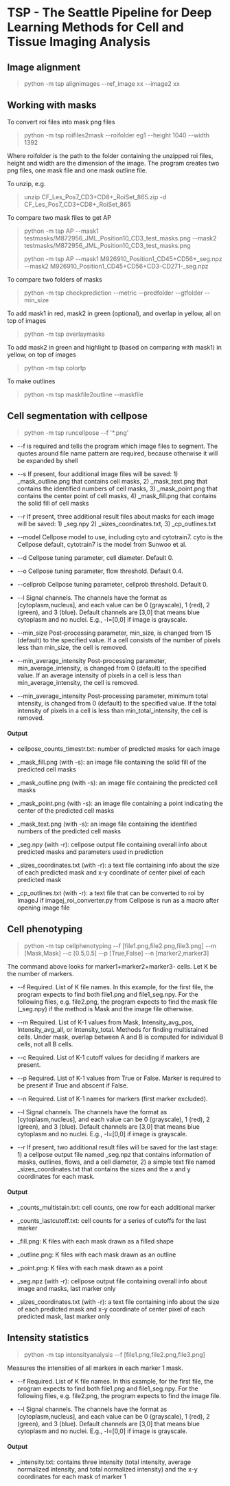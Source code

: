 # TSP - The Seattle Pipeline for Deep Learning Methods for Cell and Tissue Imaging Analysis

## Image alignment

> python -m tsp alignimages --ref_image xx  --image2 xx 

 
## Working with masks

To convert roi files into mask png files
> python -m tsp roifiles2mask --roifolder eg1 --height 1040 --width 1392 
> 
Where roifolder is the path to the folder containing the unzipped roi files, height and width are the dimension of the image. The program creates two png files, one mask file and one mask outline file. 

To unzip, e.g.

> unzip CF_Les_Pos7_CD3+CD8+_RoiSet_865.zip -d CF_Les_Pos7_CD3+CD8+_RoiSet_865 

To compare two mask files to get AP
> python -m tsp AP --mask1 testmasks/M872956_JML_Position10_CD3_test_masks.png --mask2  testmasks/M872956_JML_Position10_CD3_test_masks.png 
> 
> python -m tsp AP --mask1 M926910_Position1_CD45+CD56+_seg.npz --mask2 M926910_Position1_CD45+CD56+CD3-CD271-_seg.npz 

To compare two folders of masks
> python -m tsp checkprediction --metric   --predfolder   --gtfolder   --min_size

To add mask1 in red, mask2 in green (optional), and overlap in yellow, all on top of images
> python -m tsp overlaymasks

To add mask2 in green and highlight tp (based on comparing with mask1) in yellow, on top of images
> python -m tsp colortp

To make outlines
> python -m tsp maskfile2outline --maskfile 


## Cell segmentation with cellpose 
> python -m tsp runcellpose --f '*.png' 

- --f is required and tells the program which image files to segment. The quotes around file name pattern are required, because otherwise it will be expanded by shell

- --s If present, four additional image files will be saved: 1) _mask_outline.png that contains cell masks, 2) _mask_text.png that contains the identified numbers of cell masks, 3) _mask_point.png that contains the center point of cell masks, 4) _mask_fill.png that contains the solid fill of cell masks 

- --r If present, three additional result files about masks for each image will be saved: 1) _seg.npy 2) _sizes_coordinates.txt, 3) _cp_outlines.txt

- --model Cellpose model to use, including cyto and cytotrain7. cyto is the Cellpose default, cytotrain7 is the model from Sunwoo et al.

- --d Cellpose tuning parameter, cell diameter. Default 0. 

- --o Cellpose tuning parameter, flow threshold. Default 0.4.  

- --cellprob Cellpose tuning parameter, cellprob threshold. Default 0. 

- --l Signal channels. The channels have the format as [cytoplasm,nucleus], and each value can be 0 (grayscale), 1 (red), 2 (green), and 3 (blue). Default channels are [3,0] that means blue cytoplasm and no nuclei. E.g., -l=[0,0] if image is grayscale. 

- --min_size Post-processing parameter, min_size, is changed from 15 (default) to the specified value. If a cell consists of the number of pixels less than min_size, the cell is removed. 

- --min_average_intensity Post-processing parameter, min_average_intensity, is changed from 0 (default) to the specified value. If an average intensity of pixels in a cell is less than min_average_intensity, the cell is removed. 

- --min_average_intensity Post-processing parameter, minimum total intensity, is changed from 0 (default) to the specified value. If the total intensity of pixels in a cell is less than min_total_intensity, the cell is removed. 


#### Output 
- cellpose_counts_timestr.txt: number of predicted masks for each image 

- _mask_fill.png (with -s): an image file containing the solid fill of the predicted cell masks 

- _mask_outline.png (with -s): an image file containing the predicted cell masks 

- _mask_point.png (with -s):  an image file containing a point indicating the center of the predicted cell masks 

- _mask_text.png (with -s): an image file containing the identified numbers of the predicted cell masks 

- _seg.npy (with -r): cellpose output file containing overall info about predicted masks and parameters used in prediction 

- _sizes_coordinates.txt (with -r): a text file containing info about the size of each predicted mask and x-y coordinate of center pixel of each predicted mask  

- _cp_outlines.txt (with -r): a text file that can be converted to roi by ImageJ if imagej_roi_converter.py from Cellpose is run as a macro after opening image file


## Cell phenotyping 
> python -m tsp cellphenotyping --f [file1.png,file2.png,file3.png] --m [Mask,Mask] --c [0.5,0.5] --p [True,False] --n [marker2,marker3]

The command above looks for marker1+marker2+marker3- cells.  Let K be the number of markers. 

- --f Required. List of K file names. In this example, for the first file, the program expects to find both file1.png and file1_seg.npy. For the following files, e.g. file2.png, the program expects to find the mask file (_seg.npy) if the method is Mask and the image file otherwise. 

- --m Required. List of K-1 values from Mask, Intensity_avg_pos, Intensity_avg_all, or Intensity_total. Methods for finding multistained cells. Under mask, overlap between A and B is computed for individual B cells, not all B cells.

- --c Required. List of K-1 cutoff values for deciding if markers are present.

- --p Required. List of K-1 values from True or False. Marker is required to be present if True and abscent if False.

- --n Required. List of K-1 names for markers (first marker excluded). 

- --l Signal channels. The channels have the format as [cytoplasm,nucleus], and each value can be 0 (grayscale), 1 (red), 2 (green), and 3 (blue). Default channels are [3,0] that means blue cytoplasm and no nuclei. E.g., -l=[0,0] if image is grayscale. 

- --r If present, two additional result files will be saved for the last stage: 1) a cellpose output file named _seg.npz that contains information of masks, outlines, flows, and a cell diameter, 2) a simple text file named _sizes_coordinates.txt that contains the sizes and the x and y coordinates for each mask. 

#### Output 
- _counts_multistain.txt: cell counts, one row for each additional marker

- _counts_lastcutoff.txt: cell counts for a series of cutoffs for the last marker

- _fill.png: K files with each mask drawn as a filled shape

- _outline.png: K files with each mask drawn as an outline

- _point.png: K files with each mask drawn as a point

- _seg.npz (with -r): cellpose output file containing overall info about image and masks, last marker only

- _sizes_coordinates.txt (with -r): a text file containing info about the size of each predicted mask and x-y coordinate of center pixel of each predicted mask, last marker only



## Intensity statistics 

> python -m tsp intensityanalysis --f [file1.png,file2.png,file3.png] 

Measures the intensities of all markers in each marker 1 mask.

- --f Required. List of K file names. In this example, for the first file, the program expects to find both file1.png and file1_seg.npy. For the following files, e.g. file2.png, the program expects to find the image file. 

- --l Signal channels. The channels have the format as [cytoplasm,nucleus], and each value can be 0 (grayscale), 1 (red), 2 (green), and 3 (blue). Default channels are [3,0] that means blue cytoplasm and no nuclei. E.g., -l=[0,0] if image is grayscale. 

#### Output 
- _intensity.txt: contains three intensity (total intensity, average normalized intensity, and total normalized intensity) and the x-y coordinates for each mask of marker 1
